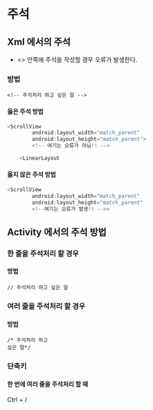 # 주석

## Xml 에서의 주석 

- <> 안쪽에 주석을 작성할 경우 오류가 발생한다.

### 방법
```
<!-- 주석처리 하고 싶은 말 -->
```

#### 옳은 주석 방법
  
```kotlin
<ScrollView
        android:layout_width="match_parent"
        android:layout_height="match_parent">
        <!-- 여기는 오류가 아님!! -->

    <LinearLayout
```

#### 옳지 않은 주석 방법
```kotlin
<ScrollView
        android:layout_width="match_parent"
        android:layout_height="match_parent"
        <!--여기는 오류가 발생!! -->>
```


## Activity 에서의 주석 방법

### 한 줄을 주석처리 할 경우

#### 방법
```
// 주석처리 하고 싶은 말
```

### 여러 줄을 주석처리 할 경우

#### 방법
```
/* 주석처리 하고 
싶은 말*/
```

### 단축키

#### 한 번에 여러 줄을 주석처리 할 때
Ctrl + /



